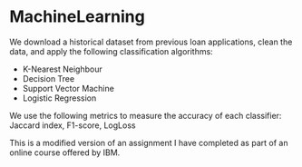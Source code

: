 # MachineLearning

We download a historical dataset from previous loan applications, clean the data, and apply the following classification 
algorithms:

- K-Nearest Neighbour
- Decision Tree
- Support Vector Machine
- Logistic Regression

We use the following metrics to measure the accuracy of each classifier:
Jaccard index,
F1-score,
LogLoss


This is a modified version of an assignment I have completed as part of an online course offered by IBM.
